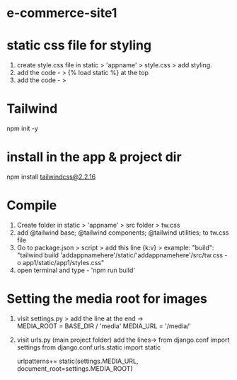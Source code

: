 # e-commerce-site1


# static css file for styling
1. create style.css file in static > 'appname' > style.css > add styling.
2. add the code  - > {% load static %} at the top
3. add the code  - > <link rel="stylesheet" href="{% static 'app1/styles.css' %}">

# Tailwind
npm init -y
# install in the app & project dir
npm install tailwindcss@2.2.16
# Compile
1. Create folder in static > 'appname' > src folder > tw.css
2. add @tailwind base; @tailwind components; @tailwind utilities; to tw.css file
3. Go to package.json > script > add this line {k:v} > example: "build": "tailwind  build 'addappnamehere'/static/'addappnamehere'/src/tw.css -o app1/static/app1/styles.css"
4. open terminal and type - 'npm run build'


# Setting the media root for images
1. visit settings.py > add the line at the end ->   
    MEDIA_ROOT = BASE_DIR / 'media'
    MEDIA_URL = '/media/'
2. visit urls.py (main project folder)  add the lines-> 
    from django.conf import settings
    from django.conf.urls.static import static

    urlpatterns+= static(settings.MEDIA_URL, document_root=settings.MEDIA_ROOT)
